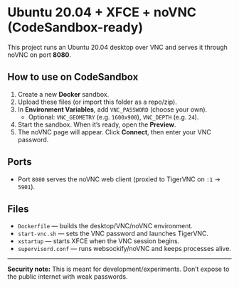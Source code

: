 # Ubuntu 20.04 + XFCE + noVNC (CodeSandbox-ready)

This project runs an Ubuntu 20.04 desktop over VNC and serves it through noVNC on port **8080**.

## How to use on CodeSandbox
1. Create a new **Docker** sandbox.
2. Upload these files (or import this folder as a repo/zip).
3. In **Environment Variables**, add `VNC_PASSWORD` (choose your own).
   - Optional: `VNC_GEOMETRY` (e.g. `1600x900`), `VNC_DEPTH` (e.g. `24`).
4. Start the sandbox. When it’s ready, open the **Preview**.
5. The noVNC page will appear. Click **Connect**, then enter your VNC password.

## Ports
- Port `8080` serves the noVNC web client (proxied to TigerVNC on `:1` → `5901`).

## Files
- `Dockerfile` — builds the desktop/VNC/noVNC environment.
- `start-vnc.sh` — sets the VNC password and launches TigerVNC.
- `xstartup` — starts XFCE when the VNC session begins.
- `supervisord.conf` — runs websockify/noVNC and keeps processes alive.

---
**Security note:** This is meant for development/experiments. Don’t expose to the public internet with weak passwords.
